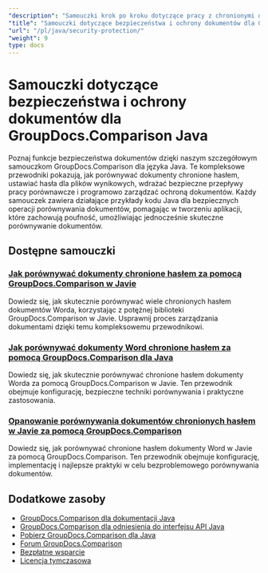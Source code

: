 ```yaml
---
"description": "Samouczki krok po kroku dotyczące pracy z chronionymi dokumentami i wdrażania zabezpieczeń w wynikach porównania przy użyciu GroupDocs.Comparison dla Java."
"title": "Samouczki dotyczące bezpieczeństwa i ochrony dokumentów dla GroupDocs.Comparison Java"
"url": "/pl/java/security-protection/"
"weight": 9
type: docs
---
```

# Samouczki dotyczące bezpieczeństwa i ochrony dokumentów dla GroupDocs.Comparison Java

Poznaj funkcje bezpieczeństwa dokumentów dzięki naszym szczegółowym samouczkom GroupDocs.Comparison dla języka Java. Te kompleksowe przewodniki pokazują, jak porównywać dokumenty chronione hasłem, ustawiać hasła dla plików wynikowych, wdrażać bezpieczne przepływy pracy porównawcze i programowo zarządzać ochroną dokumentów. Każdy samouczek zawiera działające przykłady kodu Java dla bezpiecznych operacji porównywania dokumentów, pomagając w tworzeniu aplikacji, które zachowują poufność, umożliwiając jednocześnie skuteczne porównywanie dokumentów.

## Dostępne samouczki

### [Jak porównywać dokumenty chronione hasłem za pomocą GroupDocs.Comparison w Javie](./compare-protected-docs-groupdocs-comparison-java/)
Dowiedz się, jak skutecznie porównywać wiele chronionych hasłem dokumentów Worda, korzystając z potężnej biblioteki GroupDocs.Comparison w Javie. Usprawnij proces zarządzania dokumentami dzięki temu kompleksowemu przewodnikowi.

### [Jak porównywać dokumenty Word chronione hasłem za pomocą GroupDocs.Comparison dla Java](./compare-password-protected-word-docs-groupdocs-java/)
Dowiedz się, jak skutecznie porównywać chronione hasłem dokumenty Worda za pomocą GroupDocs.Comparison w Javie. Ten przewodnik obejmuje konfigurację, bezpieczne techniki porównywania i praktyczne zastosowania.

### [Opanowanie porównywania dokumentów chronionych hasłem w Javie za pomocą GroupDocs.Comparison](./java-groupdocs-compare-password-protected-docs/)
Dowiedz się, jak porównywać chronione hasłem dokumenty Word w Javie za pomocą GroupDocs.Comparison. Ten przewodnik obejmuje konfigurację, implementację i najlepsze praktyki w celu bezproblemowego porównywania dokumentów.

## Dodatkowe zasoby

- [GroupDocs.Comparison dla dokumentacji Java](https://docs.groupdocs.com/comparison/java/)
- [GroupDocs.Comparison dla odniesienia do interfejsu API Java](https://reference.groupdocs.com/comparison/java/)
- [Pobierz GroupDocs.Comparison dla Java](https://releases.groupdocs.com/comparison/java/)
- [Forum GroupDocs.Comparison](https://forum.groupdocs.com/c/comparison)
- [Bezpłatne wsparcie](https://forum.groupdocs.com/)
- [Licencja tymczasowa](https://purchase.groupdocs.com/temporary-license/)